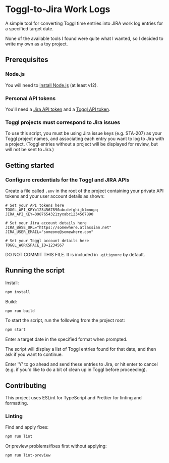# Toggl-to-Jira Work Logs

A simple tool for converting Toggl time entries into JIRA work log entries for a specified target date.

None of the available tools I found were quite what I wanted, so I decided to write my own as a toy project.

## Prerequisites

### Node.js

You will need to [install Node.js](https://nodejs.org/en/) (at least v12).

### Personal API tokens

You'll need a [Jira API token](https://confluence.atlassian.com/cloud/api-tokens-938839638.html) and a [Toggl API token](https://github.com/toggl/toggl_api_docs#api-token).

### Toggl projects must correspond to Jira issues

To use this script, you must be using Jira issue keys (e.g. STA-207) as your Toggl project names, and associating each entry you want to log to Jira with a project. (Toggl entries without a project will be displayed for review, but will not be sent to Jira.)

## Getting started

### Configure credentials for the Toggl and JIRA APIs

Create a file called `.env` in the root of the project containing your private API tokens and your user account details as shown:

```text
# Set your API tokens here
TOGGL_API_KEY=1234567890abcdefghijklmnopq
JIRA_API_KEY=0987654321zyxabc1234567890

# Set your Jira account details here
JIRA_BASE_URL="https://somewhere.atlassian.net"
JIRA_USER_EMAIL="someone@somewhere.com"

# Set your Toggl account details here
TOGGL_WORKSPACE_ID=1234567
```

DO NOT COMMIT THIS FILE. It is included in `.gitignore` by default.

## Running the script

Install:

```bash
npm install
```

Build:

```bash
npm run build
```

To start the script, run the following from the project root:

```bash
npm start
```

Enter a target date in the specified format when prompted.

The script will display a list of Toggl entries found for that date, and then ask if you want to continue.

Enter 'Y' to go ahead and send these entries to Jira, or hit enter to cancel (e.g. if you'd like to do a bit of clean up in Toggl before proceeding).

## Contributing

This project uses ESLint for TypeScript and Prettier for linting and formatting.

### Linting

Find and apply fixes:

```bash
npm run lint
```

Or preview problems/fixes first without applying:

```bash
npm run lint-preview
```
